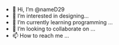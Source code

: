 - 👋 Hi, I’m @nameD29
- 👀 I’m interested in designing...
- 🌱 I’m currently learning programming ...
- 💞️ I’m looking to collaborate on ...
- 📫 How to reach me  ...

<!---
nameD29/nameD29 is a ✨ special ✨ repository because its `README.md` (this file) appears on your GitHub profile.
You can click the Preview link to take a look at your changes.
--->
